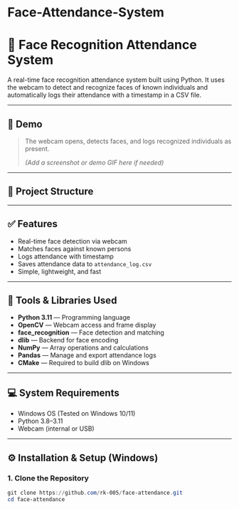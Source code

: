 # Face-Attendance-System
# 🎯 Face Recognition Attendance System

A real-time face recognition attendance system built using Python. It uses the webcam to detect and recognize faces of known individuals and automatically logs their attendance with a timestamp in a CSV file.

---

## 📸 Demo

> The webcam opens, detects faces, and logs recognized individuals as present.
>  
> *(Add a screenshot or demo GIF here if needed)*

---

## 📂 Project Structure


---

## ✅ Features

- Real-time face detection via webcam
- Matches faces against known persons
- Logs attendance with timestamp
- Saves attendance data to `attendance_log.csv`
- Simple, lightweight, and fast

---

## 🧰 Tools & Libraries Used

- **Python 3.11** — Programming language
- **OpenCV** — Webcam access and frame display
- **face_recognition** — Face detection and matching
- **dlib** — Backend for face encoding
- **NumPy** — Array operations and calculations
- **Pandas** — Manage and export attendance logs
- **CMake** — Required to build dlib on Windows

---

## 💻 System Requirements

- Windows OS (Tested on Windows 10/11)
- Python 3.8–3.11
- Webcam (internal or USB)

---

## ⚙️ Installation & Setup (Windows)

### 1. Clone the Repository

```powershell
git clone https://github.com/rk-005/face-attendance.git
cd face-attendance

